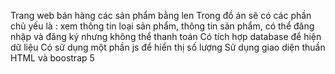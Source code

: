 Trang web bán hàng các sản phẩm bằng len
Trong đồ án sẽ có các phần chủ yếu là : xem thông tin loại sản phẩm, thông tin sản phẩm, có thể đăng nhập và đăng ký nhưng không thể thanh toán
Có tích hợp database để hiện dữ liệu
Có sử dụng một phần js để hiển thị số lượng
Sử dụng giao diện thuần HTML và boostrap 5
